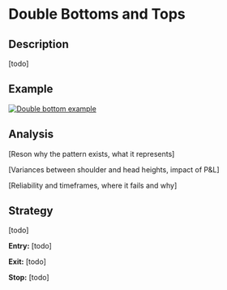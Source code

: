 # Double Bottoms and Tops

## Description

[todo]

## Example

[![Double bottom example](/media/bollinger-annotated-mid.png)](/media/bollinger-annotated.png)

## Analysis

[Reson why the pattern exists, what it represents]

[Variances between shoulder and head heights, impact of P&L]

[Reliability and timeframes, where it fails and why]

## Strategy

[todo]

**Entry:** [todo]

**Exit:** [todo]

**Stop:** [todo]

